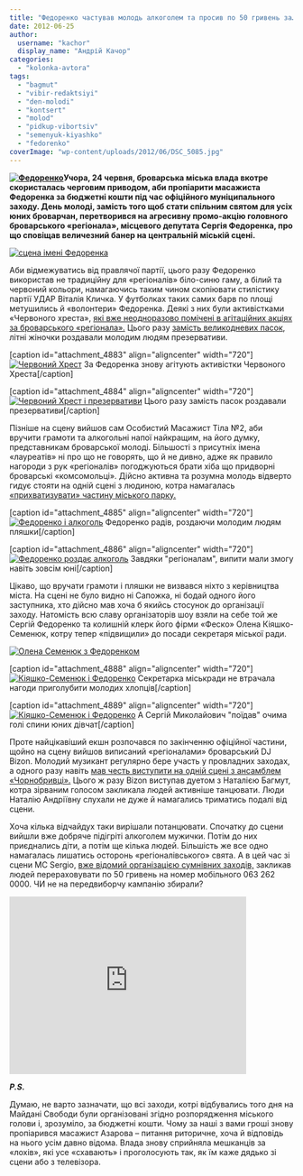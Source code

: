```yaml
---
title: "Федоренко частував молодь алкоголем та просив по 50 гривень за… «рінгтон».ФОТО, ВІДЕО"
date: 2012-06-25
author: 
  username: "kachor"
  display_name: "Андрій Качор"
categories: 
  - "kolonka-avtora"
tags: 
  - "bagmut"
  - "vibir-redaktsiyi"
  - "den-molodi"
  - "kontsert"
  - "molod"
  - "pidkup-vibortsiv"
  - "semenyuk-kiyashko"
  - "fedorenko"
coverImage: "wp-content/uploads/2012/06/DSC_5085.jpg"
---
```


**[![](https://mpz.brovary.org/wp-content/uploads/2012/06/DSC_5085.jpg "Федоренко")](https://mpz.brovary.org/wp-content/uploads/2012/06/DSC_5085.jpg)Учора, 24 червня, броварська міська влада вкотре скористалась черговим приводом, аби пропіарити масажиста Федоренка за бюджетні кошти під час офіційного муніципального заходу. День молоді, замість того щоб стати спільним святом для усіх юних броварчан, перетворився на агресивну промо-акцію головного броварського «регіонала», місцевого депутата Сергія Федоренка, про що сповіщав величезний банер на центральній міській сцені.**

[![](https://mpz.brovary.org/wp-content/uploads/2012/06/DSC_4713.jpg "сцена імені Федоренка")](https://mpz.brovary.org/wp-content/uploads/2012/06/DSC_4713.jpg)

Аби відмежуватись від правлячої партії, цього разу Федоренко використав не традиційну для «регіоналів» біло-синю гаму, а білий та червоний кольори, намагаючись таким чином скопіювати стилістику партії УДАР Віталія Кличка. У футболках таких самих барв по площі метушились й «волонтери» Федоренка. Деякі з них були активістками «Червоного хреста», [які вже неодноразово помічені в агітаційних акціях за броварського «регіонала».](https://mpz.brovary.org/sergiy-fedorenko-blagodiynik-a-chuzhiy-kosht/) Цього разу [замість великодневих пасок,](https://mpz.brovary.org/fedorenko-rozpochav-peredviborchu-rozdachu-produktovih-naboriv-video/) літні жіночки роздавали молодим людям презервативи.

\[caption id="attachment\_4883" align="aligncenter" width="720"\][![](https://mpz.brovary.org/wp-content/uploads/2012/06/DSC_5088.jpg "Червоний Хрест")](https://mpz.brovary.org/wp-content/uploads/2012/06/DSC_5088.jpg) За Федоренка знову агітують активістки Червоного Хреста\[/caption\]

\[caption id="attachment\_4884" align="aligncenter" width="720"\][![](https://mpz.brovary.org/wp-content/uploads/2012/06/DSC_5091.jpg "Червоний Хрест і презервативи")](https://mpz.brovary.org/wp-content/uploads/2012/06/DSC_5091.jpg) Цього разу замість пасок роздавали презервативи\[/caption\]

Пізніше на сцену вийшов сам Особистий Масажист Тіла №2, аби вручити грамоти та алкогольні напої найкращим, на його думку, представникам броварської молоді. Більшості з присутніх імена «лауреатів» ні про що не говорять, що й не дивно, адже як правило нагороди з рук «регіоналів» погоджуються брати хіба що придворні броварські «комсомольці». Дійсно активна та розумна молодь відверто гидує стояти на одній сцені з людиною, котра намагалась [«прихватизувати» частину міського парку.](https://mpz.brovary.org/kp-sluzhba-zamovnika-viznalo-pomilku/)

\[caption id="attachment\_4885" align="aligncenter" width="720"\][![](https://mpz.brovary.org/wp-content/uploads/2012/06/DSC_5153.jpg "Федоренко і алкоголь")](https://mpz.brovary.org/wp-content/uploads/2012/06/DSC_5153.jpg) Федоренко радів, роздаючи молодим людям пляшки\[/caption\]

\[caption id="attachment\_4886" align="aligncenter" width="720"\][![](https://mpz.brovary.org/wp-content/uploads/2012/06/DSC_5159.jpg "Федоренко роздає алкоголь")](https://mpz.brovary.org/wp-content/uploads/2012/06/DSC_5159.jpg) Завдяки "регіоналам", випити мали змогу навіть зовсім юні\[/caption\]

Цікаво, що вручати грамоти і пляшки не визвався ніхто з керівництва міста. На сцені не було видно ні Сапожка, ні бодай одного його заступника, хто дійсно мав хоча б якийсь стосунок до організації заходу. Натомість всю славу організаторів шоу взяли на себе той же Сергій Федоренко та колишній клерк його фірми «Феско» Олена Кіяшко-Семенюк, котру тепер «підвищили» до посади секретаря міської ради.

[![](https://mpz.brovary.org/wp-content/uploads/2012/06/DSC_5135.jpg "Олена Семенюк з Федоренком")](https://mpz.brovary.org/wp-content/uploads/2012/06/DSC_5135.jpg)

\[caption id="attachment\_4888" align="aligncenter" width="720"\][![](https://mpz.brovary.org/wp-content/uploads/2012/06/DSC_5143.jpg "Кіяшко-Семенюк і Федоренко")](https://mpz.brovary.org/wp-content/uploads/2012/06/DSC_5143.jpg) Секретарка міськради не втрачала нагоди приголубити молодих хлопців\[/caption\]

\[caption id="attachment\_4889" align="aligncenter" width="720"\][![](https://mpz.brovary.org/wp-content/uploads/2012/06/DSC_5140.jpg "Кіяшко-Семенюк і Федоренко")](https://mpz.brovary.org/wp-content/uploads/2012/06/DSC_5140.jpg) А Сергій Миколайович "поїдав" очима голі спини юних дівчат\[/caption\]

Проте найцікавіший екшн розпочався по закінченню офіційної частини, щойно на сцену вийшов виписаний «регіоналами» броварський DJ Bizon. Молодий музикант регулярно бере участь у провладних заходах, а одного разу навіть [мав честь виступити на одній сцені з ансамблем «Чорнобривці».](http://rada.mpz.brovary.org/index.php%5Eoption=com_content&view=article&id=4986_2011-11-10-08-38-40&catid=1&Itemid=2.htm) Цього ж разу Bizon виступав дуетом з Наталією Багмут, котра зірваним голосом закликала людей активніше танцювати. Люди Наталію Андріївну слухали не дуже й намагались триматись подалі від сцени.

Хоча кілька відчайдух таки вирішали потанцювати. Спочатку до сцени вийшли вже добряче підігріті алкоголем мужички. Потім до них приєднались діти, а потім ще кілька людей. Більшість же все одно намагалась лишатись осторонь «регіоналівського» свята. А в цей час зі сцени MC Sergio, [вже відомий організацією сумнівних заходів,](http://old.afisha-brovary.net/clubs/clubs-new/759-faktor-x-klubu-pozitiv.html) закликав людей перераховувати по 50 гривень на номер мобільного 063 262 0000. ЧИ не на передвиборчу кампанію збирали?

<iframe src="https://www.youtube.com/embed/7_7Ch9xQF4M" height="315" width="420" frameborder="0"></iframe>

_**P.S.**_

Думаю, не варто зазначати, що всі заходи, котрі відбувались того дня на Майдані Свободи були організовані згідно розпорядження міського голови і, зрозуміло, за бюджетні кошти. Чому за наші з вами гроші знову пропіарився масажист Азарова – питання риторичне, хоча й відповідь на нього усім давно відома. Влада знову сприйняла мешканців за «лохів», які усе «схавають» і проголосують так, як їм каже дядько зі сцени або з телевізора.
